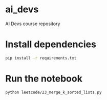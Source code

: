 # ai_devs
AI Devs course repository

# Install dependencies
```bash
pip install -r requirements.txt
```

# Run the notebook
```bash
python leetcode/23_merge_k_sorted_lists.py
```
